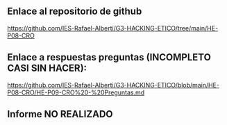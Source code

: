 ## Enlace al repositorio de github

https://github.com/IES-Rafael-Alberti/G3-HACKING-ETICO/tree/main/HE-P08-CRO

## Enlace a respuestas preguntas (INCOMPLETO CASI SIN HACER):

https://github.com/IES-Rafael-Alberti/G3-HACKING-ETICO/blob/main/HE-P08-CRO/HE-P09-CRO%20-%20Preguntas.md

## Informe NO REALIZADO


